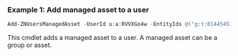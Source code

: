 ### Example 1: Add managed asset to a user
```powershell
Add-ZNUsersManagedAsset -UserId u:a:RVVXGo4w -EntityIds @("g:t:01445453")

```

This cmdlet adds a managed asset to a user. A managed asset can be a group or asset.
